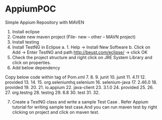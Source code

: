 # AppiumPOC
Simple Appium Repository with MAVEN


1.	Install eclipse
2.	Create new maven project (File- new – other – MAVN project)
3.	Install testing
4.	Install TestNG in Eclipse 
a.	1. Help -> Install New Software
b.	Click on Add -> Enter TestNG and path http://beust.com/eclipse/ -> click OK
5.	Check the project structure and right click on JRE System Library and click on properties.
6.	Add below dependency 

Copy below code within <Project> tag of Pom.xml
7.	<dependencies>
8.	<dependency>
9.	<groupId>junit</groupId>
10.	<artifactId>junit</artifactId>
11.	<version>4.11</version>
12.	<scope>provided</scope>
13.	</dependency>
14.	<dependency>
15.	<groupId>org.seleniumhq.selenium</groupId>
16.	<artifactId>selenium-java</artifactId>
17.	<version>2.46.0</version>
18.	<scope>provided</scope>
19.	</dependency>
20.	<dependency>
21.	<groupId>io.appium</groupId>
22.	<artifactId>java-client</artifactId>
23.	<version>3.1.0</version>
24.	<scope>provided</scope>
25.	</dependency>
26.	<dependency>
27.	  <groupId>org.testng</groupId>
28.	  <artifactId>testng</artifactId>
29.	  <version>6.8</version>
30.	  <scope>test</scope>
31.	</dependency>
32.	</dependencies>


7. Create a TestNG class and write a sample Test Case . Refer Appium tutorial for writing sample test case.And you can run maven test by right clicking on project and click on maven test.


